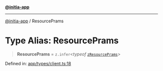 [**@initia-app**](../types.md)

***

[@initia-app](../types.md) / ResourcePrams

# Type Alias: ResourcePrams

> **ResourcePrams** = `z.infer`\<*typeof* [`zResourcePrams`](../variables/zResourcePrams.md)\>

Defined in: [app/types/client.ts:18](https://github.com/hanwong/app-v2/blob/087f9ea496ced31d9a3b187baa11cd5456705527/app/types/client.ts#L18)
